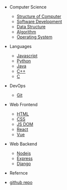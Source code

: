 - Computer Science

  - [Structure of Computer](quickstart.md)
  - [Software Development](sw.md)
  - [Data Structure](more-pages.md)
  - [Algorithm](custom-navbar.md)
  - [Operating System](cover.md)

- Languages

  - [Javascript](configuration.md)
  - [Python](themes.md)
  - [Java](plugins.md)
  - [C++](write-a-plugin.md)
  - [C](markdown.md)

- DevOps

  - [Git](deploy.md)

- Web Frontend

  - [HTML](helpers.md)
  - [CSS](vue.md)
  - [JS DOM](cdn.md)
  - [React](pwa.md)
  - [Vue](pwa.md)

- Web Backend

  - [Nodejs](helpers.md)
  - [Express](vue.md)
  - [Django](cdn.md)

- Refernce
- [github repo](awesome.md)
